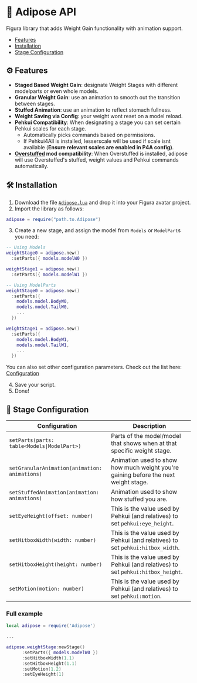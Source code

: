 # 🍔 Adipose API 
Figura library that adds Weight Gain functionality with animation support.

- [Features](#️-features)
- [Installation](#️-installation)
- [Stage Configuration](#-stage-configuration)

## ⚙️ Features
- **Staged Based Weight Gain**: designate Weight Stages with different modelparts or even whole models.
- **Granular Weight Gain**: use an animation to smooth out the transition between stages.
- **Stuffed Animation**: use an animation to reflect stomach fullness.
- **Weight Saving via Config**: your weight wont reset on a model reload.
- **Pehkui Compatibility**: When designating a stage you can set certain Pehkui scales for each stage.
  - Automatically picks commands based on permissions.
  - If Pehkui4All is installed, lesserscale will be used if scale isnt available (**Ensure relevant scales are enabled in P4A config)**.
- **[Overstuffed](https://forum.weightgaming.com/t/overstuffed-an-actual-working-minecraft-weight-gain-mod/47948) mod compatibility**: When Overstuffed is installed, adipose will use Overstuffed's stuffed, weight values and Pehkui commands automatically.

## 🛠️ Installation

1. Download the file [`Adipose.lua`](https://github.com/Tyrus5255/Adipose-API/blob/15b73dac8e77e5a7117cf1bcc6e2034bfa7e36e1/Adipose.lua) and drop it into your Figura avatar project.
2. Import the library as follows: 
```lua
adipose = require("path.to.Adipose")
```
3. Create a new stage, and assign the model from `Models` or `ModelPart`s you need:
```lua
-- Using Models
weightStage0 = adipose.new()
  :setParts({ models.modelW0 })

weightStage1 = adipose.new()
  :setParts({ models.modelW1 })
```

```lua
-- Using ModelParts
weightStage0 = adipose.new()
  :setParts({ 
    models.model.BodyW0,
    models.model.TailW0,
    ...
  })

weightStage1 = adipose.new()
  :setParts({
    models.model.BodyW1,
    models.model.TailW1,
    ...
  })
```

You can also set other configuration parameters. Check out the list here: [Configuration](#-stage-configuration)

4. Save your script.
5. Done!

## 📃 Stage Configuration


| Configuration                                 | Description                                                                         |
|-----------------------------------------------|-------------------------------------------------------------------------------------|
| `setParts(parts: table<Models\|ModelPart>)`   | Parts of the model/model that shows when at that specific weight stage.             |
| `setGranularAnimation(animation: animations)` | Animation used to show how much weight you're gaining before the next weight stage. |
| `setStuffedAnimation(animation: animations)`  | Animation used to show how stuffed you are.                                         |
| `setEyeHeight(offset: number)`                | This is the value used by Pehkui (and relatives) to set `pehkui:eye_height`.        |
| `setHitboxWidth(width: number)`               | This is the value used by Pehkui (and relatives) to set `pehkui:hitbox_width`.      |
| `setHitboxHeight(height: number)`             | This is the value used by Pehkui (and relatives) to set `pehkui:hitbox_height`.     |
| `setMotion(motion: number)`                   | This is the value used by Pehkui (and relatives) to set `pehkui:motion`.            |

### Full example
```lua
local adipose = require('Adipose')

...

adipose.weightStage:newStage()
      :setParts({ models.modelW0 })
      :setHitboxWidth(1.1)
      :setHitboxHeight(1.1)
      :setMotion(1.2)
      :setEyeHeight(1)
```
